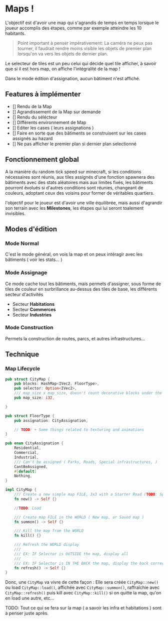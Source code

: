 # Maps !
L'objectif est d'avoir une map qui s'agrandis de temps en temps lorsque le joueur accomplis des étapes, comme par exemple atteindre les 10 habitants.

> Point important à penser impérativement: La caméra ne peux pas tourner, il faudrait rendre moins visible les objets de premier plan lorsqu'on va vers les objets de dernier plan.

Le selecteur de tiles est un peu celui qui décide quel tile afficher, à savoir que si il est hors map, on affiche l'intégralité de la map !

Dans le mode édition d'assignation, aucun bâtiment n'est affiché.

## Features à implémenter
- [] Rendu de la Map
- [] Agrandissement de la Map sur demande
- [] Rendu du sélécteur
- [] Différents environnement de Map
- [] Editer les cases ( leurs assignations )
- [] Faire en sorte que des bâtiments se construisent sur les cases assignés au hazard
- [] Ne pas afficher le premier plan si dernier plan selectionné

## Fonctionnement global
A la manière du random tick speed sur minecraft, si les conditions nécessaires sont réunis, aux tiles assignés d'une fonction spawnera des bâtiments avec des stats aléatoires mais aux limites fixés, les bâtiments pourront évolués si d'autres conditions sont réunies, changeant de couleurs, adoptant ceux des voisins pour former de véritables quartiers.

l'objectif pour le joueur est d'avoir une ville équilibrée, mais aussi d'agrandir son terrain avec les **Milestones**, les étapes qui lui seront toalement invisibles.

## Modes d'édition
### Mode Normal
C'est le mode général, on vois la map et on peux intéragir avec les bâtiments ( voir les stats... )

### Mode Assignage
Ce mode cache tout les bâtiments, mais permets d'assigner, sous forme de tiles de couleur en surbrillance au-dessus des tiles de base, les différents secteur d'activités

- Secteur **Habitations**
- Secteur **Commerces**
- Secteur **Industries**

### Mode Construction
Permets la construction de routes, parcs, et autres infrastructures...

## Technique
### Map Lifecycle

```Rust
pub struct CityMap {
    pub blocks: HashMap<IVec2, FloorType>,
    pub selector: Option<IVec2>,
    /// map_size x map_size, doesn't count decorative blocks under the map
    pub map_size: i32,

}

pub struct FloorType {
    pub assignation: CityAssignation,

    // TODO: + Some things related to texturing and animations
}

pub enum CityAssignation {
    Residential,
    Commercial,
    Industrial,
    /// Can't be assigned ( Parks, Roads, Special infrastructures, )
    CantBeAssigned,
    #[default]
    Nothing,
}
```
```Rust
impl CityMap {
    /// Create a new simple map FILE, 3x3 with a Starter Road (TODO: Special infrastructures)
    fn new() -> Self {} 

    //TODO: Load

    /// Create map FILE in the WORLD ( New map, or Saved map )
    fn summon() -> Self {}

    /// Kill the map from the WORLD
    fn kill() {}

    /// Refresh the WORLD display
    /// 
    /// EX: IF Selector is OUTSIDE the map, display all
    /// 
    /// EX: IF Selector is IN THE BACK the map, display the back correctly but not the FRONT
    fn refresh() -> Self {}
}
```
Donc, une `CityMap` va vivre de cette façon :
Elle sera créée `CityMap::new()` ou load `CityMap::load()`, affichée avec `CityMap::summon()`, raffraîchie avec `CityMap::refresh()` puis kill avec `CityMap::kill()` si on quitte la map, qu'on en load une autre, etc...

TODO: Tout ce qui se fera sur la map ( a savoir les infra et habitations ) sont à penser juste après.